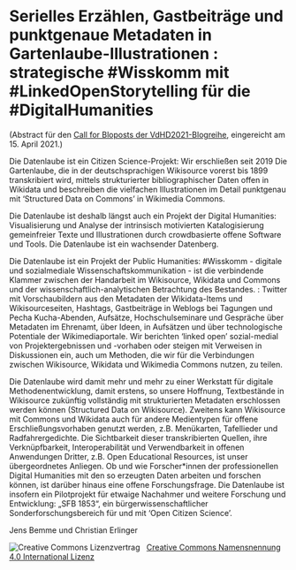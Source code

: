 # Serielles Erzählen, Gastbeiträge und punktgenaue Metadaten in Gartenlaube-Illustrationen : strategische #Wisskomm mit #LinkedOpenStorytelling für die #DigitalHumanities

(Abstract für den [Call for Bloposts der VdHD2021-Blogreihe](https://publicdh.hypotheses.org/15), eingereicht am 15. April 2021.)

Die Datenlaube ist ein Citizen Science-Projekt: Wir erschließen seit 2019 Die Gartenlaube, die in der deutschsprachigen Wikisource vorerst bis 1899 transkribiert wird, mittels strukturierter bibliographischer Daten offen in Wikidata und beschreiben die vielfachen  Illustrationen im Detail punktgenau mit ‘Structured Data on Commons’ in Wikimedia Commons. 

Die Datenlaube ist deshalb längst auch ein Projekt der Digital Humanities: Visualisierung und Analyse der intrinsisch motivierten Katalogisierung gemeinfreier Texte und Illustrationen durch crowdbasierte offene Software und Tools. Die Datenlaube ist ein wachsender Datenberg.

Die Datenlaube ist ein Projekt der Public Humanities: #Wisskomm - digitale und sozialmediale Wissenschaftskommunikation - ist die verbindende Klammer zwischen der Handarbeit im Wikisource, Wikidata und Commons und der wissenschaftlich-analytischen Betrachtung des Bestandes. : Twitter mit Vorschaubildern aus den Metadaten der Wikidata-Items und Wikisourceseiten, Hashtags, Gastbeiträge in Weblogs bei Tagungen und Pecha Kucha-Abenden, Aufsätze, Hochschulseminare und Gespräche über Metadaten im Ehrenamt, über Ideen, in Aufsätzen und über technologische Potentiale der Wikimediaportale. Wir berichten ‘linked open’ sozial-medial von Projektergebnissen und -vorhaben oder steigen mit Verweisen in Diskussionen ein, auch um Methoden, die wir für die Verbindungen zwischen Wikisource, Wikidata und Wikimedia Commons nutzen, zu teilen.

Die Datenlaube wird damit mehr und mehr zu einer Werkstatt für digitale Methodenentwicklung, damit erstens, so unsere Hoffnung, Textbestände in Wikisource zukünftig vollständig mit strukturierten Metadaten erschlossen werden können (Structured Data on Wikisource). Zweitens kann Wikisource mit Commons und Wikidata auch für andere Medientypen für offene Erschließungsvorhaben genutzt werden, z.B. Menükarten, Tafellieder und Radfahrergedichte. Die Sichtbarkeit dieser transkribierten Quellen, ihre Verknüpfbarkeit, Interoperabilität und Verwendbarkeit in offenen Anwendungen Dritter, z.B. Open Educational Resources, ist unser übergeordnetes Anliegen. Ob und wie Forscher*innen der professionellen Digital Humanities mit den so erzeugten Daten arbeiten und forschen können, ist darüber hinaus eine offene Forschungsfrage. Die Datenlaube ist insofern ein Pilotprojekt für etwaige Nachahmer und weitere Forschung und Entwicklung: „SFB 1853“, ein bürgerwissenschaftlicher Sonderforschungsbereich für und mit ‘Open Citizen Science’.


Jens Bemme und Christian Erlinger

<img alt="Creative Commons Lizenzvertrag" style="border-width:0" src="https://i.creativecommons.org/l/by/4.0/80x15.png" />&nbsp;&nbsp;&nbsp;<a rel="license" href="http://creativecommons.org/licenses/by/4.0/">Creative Commons Namensnennung 4.0 International Lizenz</a> <a rel="license" href="http://creativecommons.org/licenses/by/4.0/">

